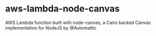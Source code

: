 # aws-lambda-node-canvas
AWS Lambda function built with node-canvas, a Cairo backed Canvas implementation for NodeJS by @Automattic
